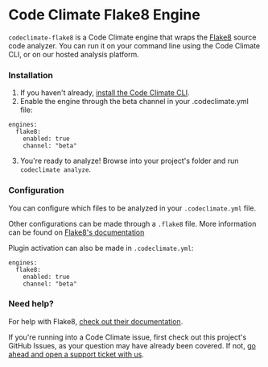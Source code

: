 # Code Climate Flake8 Engine

`codeclimate-flake8` is a Code Climate engine that wraps the [Flake8](https://github.com/PyCQA/flake8) source code analyzer. You can run it on your command line using the Code Climate CLI, or on our hosted analysis platform.

### Installation

1. If you haven't already, [install the Code Climate CLI](https://github.com/codeclimate/codeclimate).
2. Enable the engine through the beta channel in your .codeclimate.yml file:
```
engines:
  flake8:
    enabled: true
    channel: "beta"
```
3. You're ready to analyze! Browse into your project's folder and run `codeclimate analyze`.

### Configuration

You can configure which files to be analyzed in your `.codeclimate.yml` file.

Other configurations can be made through a `.flake8` file. More information can be found on [Flake8's documentation](http://flake8.pycqa.org/en/latest/)

Plugin activation can also be made in `.codeclimate.yml`:

```
engines:
  flake8:
    enabled: true
    channel: "beta"
```

### Need help?

For help with Flake8, [check out their documentation](http://flake8.pycqa.org/en/latest/).

If you're running into a Code Climate issue, first check out this project's GitHub Issues, as your question may have already been covered. If not, [go ahead and open a support ticket with us](https://codeclimate.com/help).
